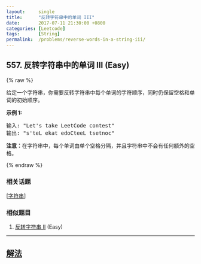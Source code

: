 ```yaml
---
layout:     single
title:      "反转字符串中的单词 III"
date:       2017-07-11 21:30:00 +0800
categories: [Leetcode]
tags:       [String]
permalink:  /problems/reverse-words-in-a-string-iii/
---
```


## 557. 反转字符串中的单词 III (Easy)

{% raw %}

<p>给定一个字符串，你需要反转字符串中每个单词的字符顺序，同时仍保留空格和单词的初始顺序。</p>

<p><strong>示例&nbsp;1:</strong></p>

<pre>
输入: &quot;Let&#39;s take LeetCode contest&quot;
输出: &quot;s&#39;teL ekat edoCteeL tsetnoc&quot;<strong><strong><strong>&nbsp;</strong></strong></strong>
</pre>

<p><strong><strong><strong><strong>注意：</strong></strong></strong></strong>在字符串中，每个单词由单个空格分隔，并且字符串中不会有任何额外的空格。</p>

{% endraw %}

### 相关话题
  [[字符串](https://github.com/openset/leetcode/tree/master/tag/string/README.md)]

### 相似题目
  1. [反转字符串 II](/problems/reverse-string-ii) (Easy)

---

## [解法](https://github.com/openset/leetcode/tree/master/problems/reverse-words-in-a-string-iii)
